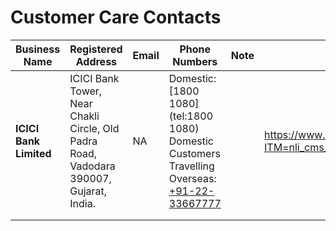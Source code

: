 # Customer Care Contacts

| Business Name          | Registered Address                                           | Email | Phone Numbers                                                | Note | Source                                                       |
| ---------------------- | ------------------------------------------------------------ | ----- | ------------------------------------------------------------ | ---- | ------------------------------------------------------------ |
| **ICICI Bank Limited** | ICICI Bank Tower,<br/>Near Chakli Circle, Old Padra Road, Vadodara 390007, Gujarat, India. | NA    | Domestic: [1800 1080](tel:1800 1080)<br/> Domestic Customers Travelling Overseas: [+91-22-33667777](tel:+91-22-33667777) |      | https://www.icicibank.com/customer-care?ITM=nli_cms_ContactUs_Contact_Customer_Care_hyperlink |
|                        |                                                              |       |                                                              |      |                                                              |
|                        |                                                              |       |                                                              |      |                                                              |

